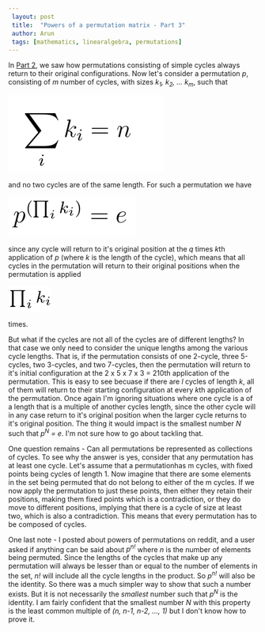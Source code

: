 ```yaml
---                                                                             
 layout: post                                                                    
 title:  "Powers of a permutation matrix - Part 3"                               
 author: Arun                                                                    
 tags: [mathematics, linearalgebra, permutations]                                
---                                                                             
```

                                                                                   
In [Part 2](https://arunvijayshankar.github.io/archive/powers-of-permutation-matrices-pt2/), we saw how permutations consisting of simple cycles always return to their original configurations. Now let's consider a permutation *p*, consisting of *m* number of cycles, with sizes <em>k<sub>1</sub>, k<sub>2</sub>, ... k<sub>m</sub></em>, such that 

![](/assets/images/post15/sum.png) 

and no two cycles are of the same length. For such a permutation we have

![](/assets/images/post15/pwr_prod.png)

since any cycle will return to it's original position at the *q* times *k*th application of *p* (where *k* is the length of the cycle), which means that all cycles in the permutation will return to their original positions when the permutation is applied

![](/assets/images/post15/prod.png)

times.

But what if the cycles are not all of the cycles are of different lengths? In that case we only need to consider the unique lengths among the various cycle lengths. That is, if the permutation consists of one 2-cycle, three 5-cycles, two 3-cycles, and two 7-cycles, then the permutation will return to it's initial configuration at the 2 x 5 x 7 x 3  = 210th application of the permutation. This is easy to see becuase if there are *l* cycles of length *k*, all of them will return to their starting configuration at every *k*th application of the permutation. Once again I'm ignoring situations where one cycle is a of a length that is a multiple of another cycles length, since the other cycle will in any case return to it's original position when the larger cycle returns to it's original position. The thing it would impact is the smallest number *N* such that *p<sup>N</sup> = e*. I'm not sure how to go about tackling that.

One question remains - Can all permutations be represented as collections of cycles. To see why the answer is yes, consider that any permutation has at least one cycle. Let's assume that a permutationhas m cycles, with fixed points being cycles of length 1. Now imagine that there are some elements in the set being permuted that do not belong to either of the m cycles. If we now apply the permutation to just these points, then either they retain their positions, making them fixed points which is a contradiction, or they do move to different positions, implying that there is a cycle of size at least two, which is also a contradiction. This means that every permutation has to be composed of cycles.

One last note - I posted about powers of permutations on reddit, and a user asked if anything can be said about *p<sup>n!</sup>* where *n* is the number of elements being permuted. Since the lengths of the cycles that make up any permutation will always be lesser than or equal to the number of elements in the set, *n!* will include all the cycle lengths in the product. So *p<sup>n!</sup>* will also be the identity. So there was a much simpler way to show that such a number exists. But it is not necessarily the *smallest* number such that *p<sup>N</sup>* is the identity. I am fairly confident that the smallest number *N* with this property is the least common multiple of *(n, n-1, n-2, ..., 1)* but I don't know how to prove it.
                                                                                   
